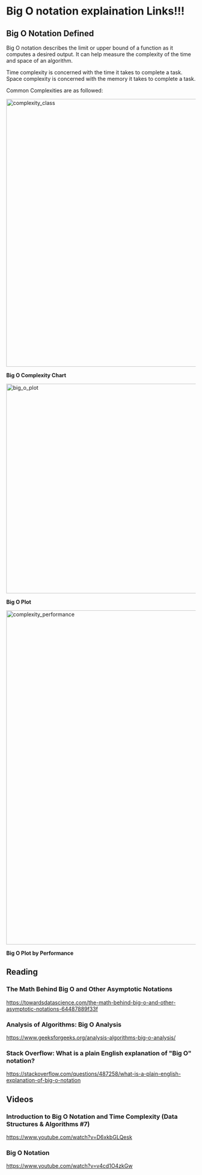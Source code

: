 # Big O notation explaination Links!!!

## Big O Notation Defined

Big O notation describes the limit or upper bound of a function as it computes a desired output. It can help measure the complexity of the time and space of an algorithm.

Time complexity is concerned with the time it takes to complete a task.
Space complexity is concerned with the memory it takes to complete a task.

Common Complexities are as followed: 


<img width="710" alt="complexity_class" src="https://user-images.githubusercontent.com/48301423/177792030-9b602216-6890-4feb-8d35-4e4b9ac5940e.png">

**Big O Complexity Chart**



<img width="556" alt="big_o_plot" src="https://user-images.githubusercontent.com/48301423/177791886-1321ea10-64cf-4026-b594-86ffb46ce577.png">

**Big O Plot**


<img width="886" alt="complexity_performance" src="https://user-images.githubusercontent.com/48301423/177792209-bcc683f3-08fa-4556-a08e-faad39588099.png">

**Big O Plot by Performance**


## Reading

### The Math Behind Big O and Other Asymptotic Notations
https://towardsdatascience.com/the-math-behind-big-o-and-other-asymptotic-notations-64487889f33f

### Analysis of Algorithms: Big O Analysis
https://www.geeksforgeeks.org/analysis-algorithms-big-o-analysis/

### Stack Overflow: What is a plain English explanation of "Big O" notation?
https://stackoverflow.com/questions/487258/what-is-a-plain-english-explanation-of-big-o-notation


## Videos 

### Introduction to Big O Notation and Time Complexity (Data Structures & Algorithms #7)
https://www.youtube.com/watch?v=D6xkbGLQesk

### Big O Notation
https://www.youtube.com/watch?v=v4cd1O4zkGw

